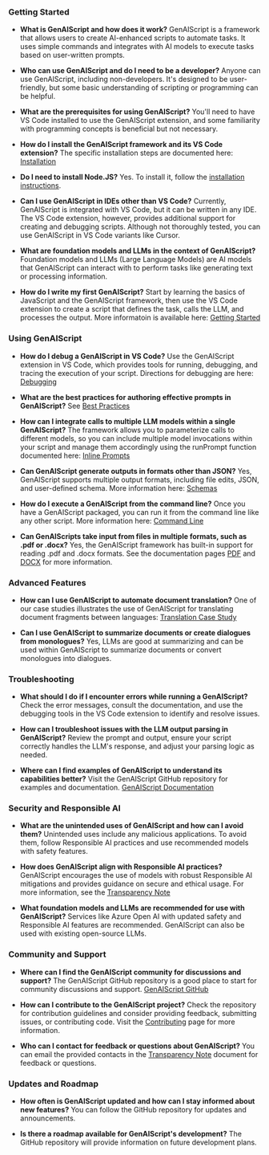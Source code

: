 
### Getting Started

-   **What is GenAIScript and how does it work?**
    GenAIScript is a framework that allows users to create AI-enhanced scripts to automate tasks. It uses simple commands and integrates with AI models to execute tasks based on user-written prompts.

-   **Who can use GenAIScript and do I need to be a developer?**
    Anyone can use GenAIScript, including non-developers. It's designed to be user-friendly, but some basic understanding of scripting or programming can be helpful.

-   **What are the prerequisites for using GenAIScript?**
    You'll need to have VS Code installed to use the GenAIScript extension, and some familiarity with programming concepts is beneficial but not necessary.

-   **How do I install the GenAIScript framework and its VS Code extension?**
    The specific installation steps are documented here: [Installation](/genaiscript/getting-started/installation)

-   **Do I need to install Node.JS?**
    Yes. To install it, follow the [installation instructions](/genaiscript/reference/cli/).

-   **Can I use GenAIScript in IDEs other than VS Code?**
    Currently, GenAIScript is integrated with VS Code, but it can be written in any IDE. The VS Code extension, however, provides additional support for creating and debugging scripts. Although not thoroughly tested, you can use GenAIScript in VS Code variants like Cursor.

-   **What are foundation models and LLMs in the context of GenAIScript?**
    Foundation models and LLMs (Large Language Models) are AI models that GenAIScript can interact with to perform tasks like generating text or processing information.

-   **How do I write my first GenAIScript?**
    Start by learning the basics of JavaScript and the GenAIScript framework, then use the VS Code extension to create a script that defines the task, calls the LLM, and processes the output. More informatoin is available here: [Getting Started](/genaiscript/getting-started)

### Using GenAIScript

-   **How do I debug a GenAIScript in VS Code?**
    Use the GenAIScript extension in VS Code, which provides tools for running, debugging, and tracing the execution of your script. Directions for debugging are here: [Debugging](/genaiscript/getting-started/debugging-scripts)

-   **What are the best practices for authoring effective prompts in GenAIScript?**
    See [Best Practices](/genaiscript/getting-started/best-practices)

-   **How can I integrate calls to multiple LLM models within a single GenAIScript?**
    The framework allows you to parameterize calls to different models, so you can include multiple model invocations within your script and manage them accordingly using the runPrompt function documented here: [Inline Prompts](/genaiscript/reference/scripts/inline-prompts)

-   **Can GenAIScript generate outputs in formats other than JSON?**
    Yes, GenAIScript supports multiple output formats, including file edits, JSON, and user-defined schema. More information here: [Schemas](/genaiscript/reference/scripts/schemas)

-   **How do I execute a GenAIScript from the command line?**
    Once you have a GenAIScript packaged, you can run it from the command line like any other script. More information here: [Command Line](/genaiscript/getting-started/automating-scripts)

-   **Can GenAIScripts take input from files in multiple formats, such as .pdf or .docx?**
    Yes, the GenAIScript framework has built-in support for reading .pdf and .docx formats. See the documentation pages [PDF](/genaiscript/reference/scripts/pdf) and [DOCX](/genaiscript/reference/scripts/docx) for more information.

### Advanced Features

-   **How can I use GenAIScript to automate document translation?**
    One of our case studies illustrates the use of GenAIScript for translating document fragments between languages: [Translation Case Study](/genaiscript/case-studies/documentation-translations)

-   **Can I use GenAIScript to summarize documents or create dialogues from monologues?**
    Yes, LLMs are good at summarizing and can be used within GenAIScript to summarize documents or convert monologues into dialogues.

### Troubleshooting

-   **What should I do if I encounter errors while running a GenAIScript?**
    Check the error messages, consult the documentation, and use the debugging tools in the VS Code extension to identify and resolve issues.

-   **How can I troubleshoot issues with the LLM output parsing in GenAIScript?**
    Review the prompt and output, ensure your script correctly handles the LLM's response, and adjust your parsing logic as needed.

-   **Where can I find examples of GenAIScript to understand its capabilities better?**
    Visit the GenAIScript GitHub repository for examples and documentation. [GenAIScript Documentation](/genaiscript/)

### Security and Responsible AI

-   **What are the unintended uses of GenAIScript and how can I avoid them?**
    Unintended uses include any malicious applications. To avoid them, follow Responsible AI practices and use recommended models with safety features.

-   **How does GenAIScript align with Responsible AI practices?**
    GenAIScript encourages the use of models with robust Responsible AI mitigations and provides guidance on secure and ethical usage.
    For more information, see the [Transparency Note](/genaiscript/reference/transparency-note)

-   **What foundation models and LLMs are recommended for use with GenAIScript?**
    Services like Azure Open AI with updated safety and Responsible AI features are recommended. GenAIScript can also be used with existing open-source LLMs.

### Community and Support

-   **Where can I find the GenAIScript community for discussions and support?**
    The GenAIScript GitHub repository is a good place to start for community discussions and support. [GenAIScript GitHub](https://github.com/microsoft/genaiscript/)

-   **How can I contribute to the GenAIScript project?**
    Check the repository for contribution guidelines and consider providing feedback, submitting issues, or contributing code. Visit the [Contributing](https://github.com/microsoft/genaiscript/blob/main/CONTRIBUTING.md) page for more information.

-   **Who can I contact for feedback or questions about GenAIScript?**
    You can email the provided contacts in the [Transparency Note](/genaiscript/reference/transparency-note/) document for feedback or questions.

### Updates and Roadmap

-   **How often is GenAIScript updated and how can I stay informed about new features?**
    You can follow the GitHub repository for updates and announcements.

-   **Is there a roadmap available for GenAIScript's development?**
    The GitHub repository will provide information on future development plans.
